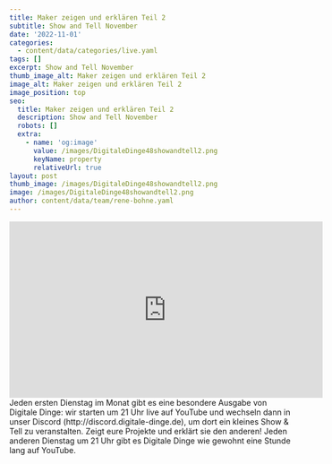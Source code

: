 ```yaml
---
title: Maker zeigen und erklären Teil 2
subtitle: Show and Tell November
date: '2022-11-01'
categories:
  - content/data/categories/live.yaml
tags: []
excerpt: Show and Tell November
thumb_image_alt: Maker zeigen und erklären Teil 2
image_alt: Maker zeigen und erklären Teil 2
image_position: top
seo:
  title: Maker zeigen und erklären Teil 2
  description: Show and Tell November
  robots: []
  extra:
    - name: 'og:image'
      value: /images/DigitaleDinge48showandtell2.png
      keyName: property
      relativeUrl: true
layout: post
thumb_image: /images/DigitaleDinge48showandtell2.png
image: /images/DigitaleDinge48showandtell2.png
author: content/data/team/rene-bohne.yaml
---
```

<iframe width="560" height="315"
src="https://www.youtube-nocookie.com/embed/2oo4oE_jpH0?modestbranding=1"
frameborder="0" allow="accelerometer; autoplay; encrypted-media;
gyroscope; picture-in-picture" allowfullscreen>\\\</iframe>
Jeden ersten Dienstag im Monat gibt es eine besondere Ausgabe von Digitale Dinge: wir starten um 21 Uhr live auf YouTube und wechseln dann in unser Discord (http://discord.digitale-dinge.de), um dort ein kleines Show & Tell zu veranstalten. Zeigt eure Projekte und erklärt sie den anderen!
Jeden anderen Dienstag um 21 Uhr gibt es Digitale Dinge wie gewohnt eine Stunde lang auf YouTube.



